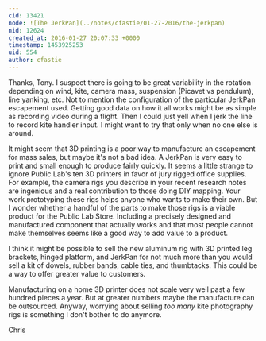 ```yaml
---
cid: 13421
node: ![The JerkPan](../notes/cfastie/01-27-2016/the-jerkpan)
nid: 12624
created_at: 2016-01-27 20:07:33 +0000
timestamp: 1453925253
uid: 554
author: cfastie
---
```


Thanks, Tony. I suspect there is going to be great variability in the rotation depending on wind, kite, camera mass, suspension (Picavet vs pendulum), line yanking, etc. Not to mention the configuration of the particular JerkPan escapement used. Getting good data on how it all works might be as simple as recording video during a flight. Then I could just yell when I jerk the line to record kite handler input. I might want to try that only when no one else is around.

It might seem that 3D printing is a poor way to manufacture an escapement for mass sales, but maybe it's not a bad idea. A JerkPan is very easy to print and small enough to produce fairly quickly. It seems a little strange to ignore Public Lab's ten 3D printers in favor of jury rigged office supplies. For example, the camera rigs you describe in your recent research notes are ingenious and a real contribution to those doing DIY mapping. Your work prototyping these rigs helps anyone who wants to make their own. But I wonder whether a handful of the parts to make those rigs is a viable product for the Public Lab Store. Including a precisely designed and manufactured component that actually works and that most people cannot make themselves seems like a good way to add value to a product. 

I think it might be possible to sell the new aluminum rig with 3D printed leg brackets, hinged platform, and JerkPan for not much more than you would sell a kit of dowels, rubber bands, cable ties, and thumbtacks. This could be a way to offer greater value to customers.

Manufacturing on a home 3D printer does not scale very well past a few hundred pieces a year. But at greater numbers maybe the manufacture can be outsourced. Anyway, worrying about selling *too many* kite photography rigs is something I don't bother to do anymore. 

Chris
